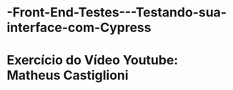 # -Front-End-Testes---Testando-sua-interface-com-Cypress

# Exercício do Vídeo Youtube: Matheus Castiglioni
